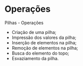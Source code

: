# Operações

Pilhas - Operações

* Criação de uma pilha;
* Impressão dos valores da pilha;
* Inserção de elementos na pilha;
* Remoção de elementos na pilha;
* Busca do elemento do topo;
* Esvaziamento da pilha.

